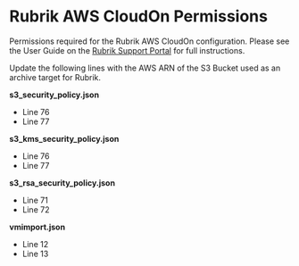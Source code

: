 # Rubrik AWS CloudOn Permissions

Permissions required for the Rubrik AWS CloudOn configuration. Please see the User Guide on the [Rubrik Support Portal](https://support.rubrik.com) for full instructions.

Update the following lines with the AWS ARN of the S3 Bucket used as an archive target for Rubrik.

**s3_security_policy.json**

* Line 76
* Line 77

**s3_kms_security_policy.json**

* Line 76
* Line 77

**s3_rsa_security_policy.json**

* Line 71
* Line 72

**vmimport.json**

* Line 12
* Line 13